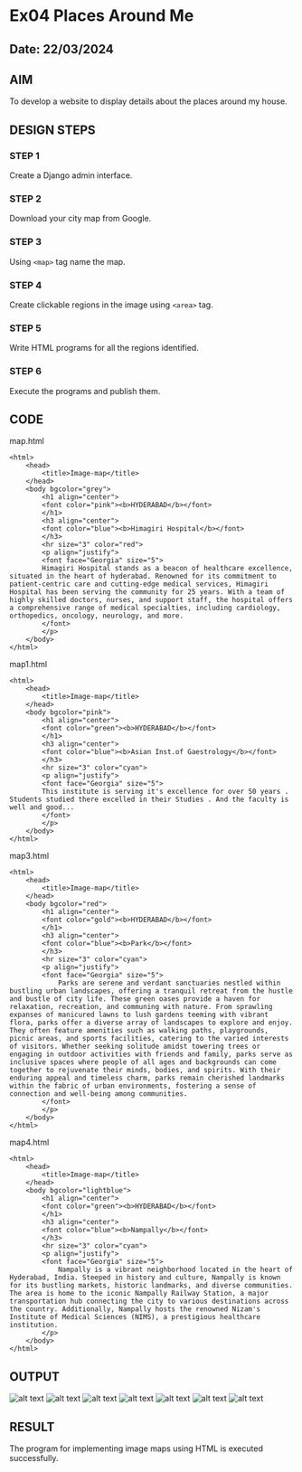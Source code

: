 # Ex04 Places Around Me
## Date: 22/03/2024

## AIM
To develop a website to display details about the places around my house.

## DESIGN STEPS

### STEP 1
Create a Django admin interface.

### STEP 2
Download your city map from Google.

### STEP 3
Using ```<map>``` tag name the map.

### STEP 4
Create clickable regions in the image using ```<area>``` tag.

### STEP 5
Write HTML programs for all the regions identified.

### STEP 6
Execute the programs and publish them.

## CODE
map.html
```
<html>
    <head>
        <title>Image-map</title>
    </head>
    <body bgcolor="grey">
        <h1 align="center">
        <font color="pink"><b>HYDERABAD</b></font>
        </h1>
        <h3 align="center">
        <font color="blue"><b>Himagiri Hospital</b></font>
        </h3>
        <hr size="3" color="red">
        <p align="justify">
        <font face="Georgia" size="5">
        Himagiri Hospital stands as a beacon of healthcare excellence, situated in the heart of hyderabad. Renowned for its commitment to patient-centric care and cutting-edge medical services, Himagiri Hospital has been serving the community for 25 years. With a team of highly skilled doctors, nurses, and support staff, the hospital offers a comprehensive range of medical specialties, including cardiology, orthopedics, oncology, neurology, and more.
        </font>
        </p>
    </body>
</html>
```
map1.html
```
<html>
    <head>
        <title>Image-map</title>
    </head>
    <body bgcolor="pink">
        <h1 align="center">
        <font color="green"><b>HYDERABAD</b></font>
        </h1>
        <h3 align="center">
        <font color="blue"><b>Asian Inst.of Gaestrology</b></font>
        </h3>
        <hr size="3" color="cyan">
        <p align="justify">
        <font face="Georgia" size="5">
        This institute is serving it's excellence for over 50 years . Students studied there excelled in their Studies . And the faculty is well and good...
        </font>
        </p>
    </body>
</html>
```
map3.html
```
<html>
    <head>
        <title>Image-map</title>
    </head>
    <body bgcolor="red">
        <h1 align="center">
        <font color="gold"><b>HYDERABAD</b></font>
        </h1>
        <h3 align="center">
        <font color="blue"><b>Park</b></font>
        </h3>
        <hr size="3" color="cyan">
        <p align="justify">
        <font face="Georgia" size="5">
            Parks are serene and verdant sanctuaries nestled within bustling urban landscapes, offering a tranquil retreat from the hustle and bustle of city life. These green oases provide a haven for relaxation, recreation, and communing with nature. From sprawling expanses of manicured lawns to lush gardens teeming with vibrant flora, parks offer a diverse array of landscapes to explore and enjoy. They often feature amenities such as walking paths, playgrounds, picnic areas, and sports facilities, catering to the varied interests of visitors. Whether seeking solitude amidst towering trees or engaging in outdoor activities with friends and family, parks serve as inclusive spaces where people of all ages and backgrounds can come together to rejuvenate their minds, bodies, and spirits. With their enduring appeal and timeless charm, parks remain cherished landmarks within the fabric of urban environments, fostering a sense of connection and well-being among communities.
        </font>
        </p>
    </body>
</html>
```
map4.html
```
<html>
    <head>
        <title>Image-map</title>
    </head>
    <body bgcolor="lightblue">
        <h1 align="center">
        <font color="green"><b>HYDERABAD</b></font>
        </h1>
        <h3 align="center">
        <font color="blue"><b>Nampally</b></font>
        </h3>
        <hr size="3" color="cyan">
        <p align="justify">
        <font face="Georgia" size="5">
            Nampally is a vibrant neighborhood located in the heart of Hyderabad, India. Steeped in history and culture, Nampally is known for its bustling markets, historic landmarks, and diverse communities. The area is home to the iconic Nampally Railway Station, a major transportation hub connecting the city to various destinations across the country. Additionally, Nampally hosts the renowned Nizam's Institute of Medical Sciences (NIMS), a prestigious healthcare institution.
        </p>
    </body>
</html>
```

## OUTPUT
![alt text](<Screenshot 2024-03-22 091059.png>) ![alt text](<Screenshot 2024-03-22 093052.png>) ![alt text](<Screenshot 2024-03-22 093114.png>) ![alt text](<Screenshot 2024-03-22 093133.png>) ![alt text](<Screenshot 2024-03-22 093152.png>) ![alt text](<Screenshot 2024-03-22 093213.png>) ![alt text](<Screenshot 2024-03-22 093234.png>)






## RESULT
The program for implementing image maps using HTML is executed successfully.
